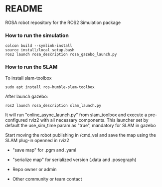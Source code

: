 # README #

ROSA robot repository for the ROS2 Simulation package 

### How to run the simulation ###
    colcon build --symlink-install
    source install/local_setup.bash
    ros2 launch rosa_description rosa_gazebo_launch.py

### How to run the SLAM ###
To install slam-toolbox

    sudo apt install ros-humble-slam-toolbox

After launch gazebo:

    ros2 launch rosa_description slam_launch.py

It will run "online_async_launch.py" from slam_toolbox and execute a pre-configured rviz2 with all necessary components. This launcher set by default the use_sim_time param as "true", mandatory for SLAM in gazebo

Start moving the robot publishing in /cmd_vel and save the map using the SLAM plug-in openned in rviz2 
* "save map" for .pgm  and .yaml
* "serialize map" for serialized version (.data and .posegraph)


* Repo owner or admin
* Other community or team contact
